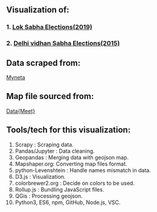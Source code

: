 ## Visualization of:
### 1. [Lok Sabha Elections(2019)](https://saurabhp75.github.io/election_visualization/choropleth.html)
### 2. [Delhi vidhan Sabha Elections(2015)](https://saurabhp75.github.io/election_visualization/delhi.html)

## Data scraped from: 
[Myneta](http://www.myneta.info/)

## Map file sourced from: 
[Data{Meet}](http://datameet.org/2017/03/15/home-for-all-our-maps/)

## Tools/tech for this visualization:
1. Scrapy : Scraping data.
2. Pandas/Jupyter : Data cleaning.
3. Geopandas : Merging data with geojson map.
4. Mapshaper.org: Converting map files format.
5. python-Levenshtein : Handle names mismatch in data.
6. D3.js : Visualization.
7. colorbrewer2.org : Decide on colors to be used.
8. Rollup.js : Bundling JavaScript files.
9. QGis : Processing geojson.
10. Python3, ES6, npm, GitHub, Node.js, VSC.
